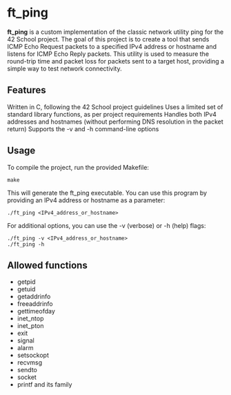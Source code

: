 # ft_ping
**ft_ping** is a custom implementation of the classic network utility ping for the 42 School project. The goal of this project is to create a tool that sends ICMP Echo Request packets to a specified IPv4 address or hostname and listens for ICMP Echo Reply packets. This utility is used to measure the round-trip time and packet loss for packets sent to a target host, providing a simple way to test network connectivity.

## Features

Written in C, following the 42 School project guidelines
Uses a limited set of standard library functions, as per project requirements
Handles both IPv4 addresses and hostnames (without performing DNS resolution in the packet return)
Supports the -v and -h command-line options

## Usage

To compile the project, run the provided Makefile:
```
make
```

This will generate the ft_ping executable. You can use this program by providing an IPv4 address or hostname as a parameter:
```
./ft_ping <IPv4_address_or_hostname>
```

For additional options, you can use the -v (verbose) or -h (help) flags:
```
./ft_ping -v <IPv4_address_or_hostname>
./ft_ping -h
```

## Allowed functions
- getpid
- getuid
- getaddrinfo
- freeaddrinfo
- gettimeofday
- inet_ntop
- inet_pton
- exit
- signal
- alarm
- setsockopt
- recvmsg
- sendto
- socket
- printf and its family
